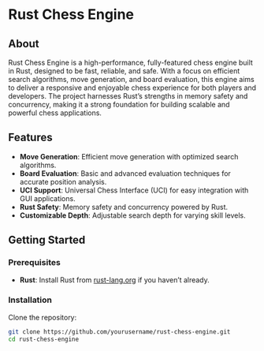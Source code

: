 # Rust Chess Engine

## About
Rust Chess Engine is a high-performance, fully-featured chess engine built in Rust, designed to be fast, reliable, and safe. With a focus on efficient search algorithms, move generation, and board evaluation, this engine aims to deliver a responsive and enjoyable chess experience for both players and developers. The project harnesses Rust’s strengths in memory safety and concurrency, making it a strong foundation for building scalable and powerful chess applications.

## Features
- **Move Generation**: Efficient move generation with optimized search algorithms.
- **Board Evaluation**: Basic and advanced evaluation techniques for accurate position analysis.
- **UCI Support**: Universal Chess Interface (UCI) for easy integration with GUI applications.
- **Rust Safety**: Memory safety and concurrency powered by Rust.
- **Customizable Depth**: Adjustable search depth for varying skill levels.

## Getting Started

### Prerequisites
- **Rust**: Install Rust from [rust-lang.org](https://www.rust-lang.org/) if you haven’t already.

### Installation
Clone the repository:
```bash
git clone https://github.com/yourusername/rust-chess-engine.git
cd rust-chess-engine

